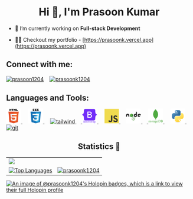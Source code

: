 
<h1 align="center">Hi 👋, I'm Prasoon Kumar</h1>

- 🌱 I’m currently working on **Full-stack Development**

- 👨‍💻 Checkout my portfolio - [https://prasoonk.vercel.app](https://prasoonk.vercel.app)

<!-- Let's connect div -->
<div>
  <h2 align="left">Connect with me:</h2>

  <div align="left">
<!-- Email --> 
   
<p align="left">
<a href="https://linkedin.com/in/prasoon1204" target="blank"><img align="center" src="https://raw.githubusercontent.com/rahuldkjain/github-profile-readme-generator/master/src/images/icons/Social/linked-in-alt.svg" alt="prasoon1204" height="30" width="40" /></a>
‎ ‎ ‎ ‎<a href="https://www.github.com/prasoonk1204" target="blank"><img align="center" src="https://raw.githubusercontent.com/rahuldkjain/github-profile-readme-generator/master/src/images/icons/Social/github.svg" alt="prasoonk1204" height="30" width="40" /></a>
<!-- ‎ ‎ ‎ ‎<a href="https://www.hackerrank.com/prasoonk1204" target="blank"><img align="center" src="https://raw.githubusercontent.com/rahuldkjain/github-profile-readme-generator/master/src/images/icons/Social/hackerrank.svg" alt="prasoonk1204" height="30" width="40" /></a>
‎ ‎ ‎ ‎<a href="https://www.leetcode.com/prasoonk1204" target="blank"><img align="center" src="https://raw.githubusercontent.com/rahuldkjain/github-profile-readme-generator/master/src/images/icons/Social/leet-code.svg" alt="prasoonk1204" height="30" width="40" /></a>
‎ ‎ ‎ ‎<a href="https://www.hackerearth.com/prasoonk1204" target="blank"><img align="center" src="https://raw.githubusercontent.com/rahuldkjain/github-profile-readme-generator/master/src/images/icons/Social/hackerearth.svg" alt="prasoonk1204" height="30" width="40" /></a> -->
</p>
   

<!-- Skills -->

<h2 align="left">Languages and Tools:</h2>

<p align="left"> 

  <a href="https://www.w3.org/html/" target="_blank" rel="noreferrer"> <img src="https://raw.githubusercontent.com/devicons/devicon/master/icons/html5/html5-original-wordmark.svg" alt="html5" width="40" height="40"/> </a> 
  ‎ ‎ ‎ ‎ <a href="https://www.w3schools.com/css/" target="_blank" rel="noreferrer"> <img src="https://raw.githubusercontent.com/devicons/devicon/master/icons/css3/css3-original-wordmark.svg" alt="css3" width="40" height="40"/> </a> 
  ‎ ‎ ‎ ‎ <a href="https://tailwindcss.com/" target="_blank" rel="noreferrer"> <img src="https://www.vectorlogo.zone/logos/tailwindcss/tailwindcss-icon.svg" alt="tailwind" width="40" height="40"/> </a> 
  ‎ ‎ ‎ ‎<a href="https://getbootstrap.com" target="_blank" rel="noreferrer"> <img src="https://raw.githubusercontent.com/devicons/devicon/master/icons/bootstrap/bootstrap-plain-wordmark.svg" alt="bootstrap" width="40" height="40"/>    </a> 
  ‎ ‎ ‎ ‎ <a href="https://developer.mozilla.org/en-US/docs/Web/JavaScript" target="_blank" rel="noreferrer"> <img src="https://raw.githubusercontent.com/devicons/devicon/master/icons/javascript/javascript-original.svg" alt="javascript" width="40" height="40"/> </a> 
  ‎ ‎ ‎ ‎ <a href="https://nodejs.org" target="_blank" rel="noreferrer"> <img src="https://raw.githubusercontent.com/devicons/devicon/master/icons/nodejs/nodejs-original-wordmark.svg" alt="nodejs" width="40" height="40"/> </a> 
  ‎ ‎ ‎ ‎<a href="https://mongodb.com" target="_blank" rel="noreferrer"> <img src="https://raw.githubusercontent.com/devicons/devicon/ca28c779441053191ff11710fe24a9e6c23690d6/icons/mongodb/mongodb-plain-wordmark.svg" alt="mongodb" width="40" height="40"/> </a> 
  ‎ ‎ ‎ ‎ <a href="https://www.python.org" target="_blank" rel="noreferrer"> <img src="https://raw.githubusercontent.com/devicons/devicon/master/icons/python/python-original.svg" alt="python" width="40" height="40"/> </a> 
  ‎ ‎ ‎ ‎ <a href="https://git-scm.com/" target="_blank" rel="noreferrer"> <img src="https://www.vectorlogo.zone/logos/git-scm/git-scm-icon.svg" alt="git" width="40" height="40"/> </a></p>

<!-- Github statistics div -->

<h2 align="center">Statistics 📃</h2>
<table>
  <tr>
		<td colspan = "2"><a href = "https://github.com/prasoonk1204"><img src="https://github-readme-activity-graph.vercel.app/graph?username=prasoonk1204&bg_color=252932&hide_border=true&point=false&line=007FFF&radius=8&area=true&area_color=007FFF&title_color=fff&color=fff"></a></td>
	</tr>
	<tr>
		<td><a href="https://github.com/prasoonk1204"><img src="https://github-readme-stats.vercel.app/api/top-langs/?username=prasoonk1204&layout=compact&hide_border=false&theme=nord&title_color=fff" alt="Top Languages" height="180em"/>
</a></td>
		<td><a href="https://github.com/prasoonk1204"><img src="https://github-readme-stats.vercel.app/api?username=prasoonk1204&show_icons=true&locale=en&theme=nord&title_color=fff" alt="prasoonk1204"></a></td>
	</tr>
	</table>

</div>

[![An image of @prasoonk1204's Holopin badges, which is a link to view their full Holopin profile](https://holopin.me/prasoonk1204)](https://holopin.io/@prasoonk1204)
